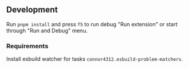 
## Development

Run `pnpm install` and press `f5` to run debug "Run extension" or start through "Run and Debug" menu.

### Requirements
Install esbuild watcher for tasks `connor4312.esbuild-problem-matchers`.